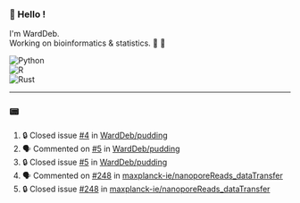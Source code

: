 ### :robot: Hello !

I'm WardDeb.  
Working on bioinformatics & statistics. 🧬 🧪  

![Python](https://img.shields.io/badge/python-3670A0?style=for-the-badge&logo=python&logoColor=ffdd54)  
![R](https://img.shields.io/badge/r-%23276DC3.svg?style=for-the-badge&logo=r&logoColor=white)  
![Rust](https://img.shields.io/badge/rust-%23000000.svg?style=for-the-badge&logo=rust&logoColor=white)  

---

### :pager:

<!--START_SECTION:activity-->
1. 🔒 Closed issue [#4](https://github.com/WardDeb/pudding/issues/4) in [WardDeb/pudding](https://github.com/WardDeb/pudding)
2. 🗣 Commented on [#5](https://github.com/WardDeb/pudding/issues/5#issuecomment-3172405970) in [WardDeb/pudding](https://github.com/WardDeb/pudding)
3. 🔒 Closed issue [#5](https://github.com/WardDeb/pudding/issues/5) in [WardDeb/pudding](https://github.com/WardDeb/pudding)
4. 🗣 Commented on [#248](https://github.com/maxplanck-ie/nanoporeReads_dataTransfer/issues/248#issuecomment-3170322643) in [maxplanck-ie/nanoporeReads_dataTransfer](https://github.com/maxplanck-ie/nanoporeReads_dataTransfer)
5. 🔒 Closed issue [#248](https://github.com/maxplanck-ie/nanoporeReads_dataTransfer/issues/248) in [maxplanck-ie/nanoporeReads_dataTransfer](https://github.com/maxplanck-ie/nanoporeReads_dataTransfer)
<!--END_SECTION:activity-->

